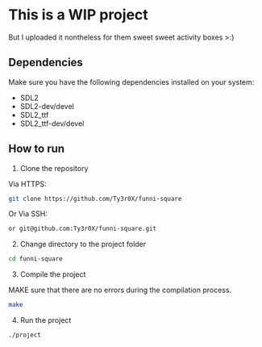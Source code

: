 # This is a WIP project

But I uploaded it nontheless for them sweet sweet activity boxes >:)

## Dependencies

Make sure you have the following dependencies installed on your system:

- SDL2
- SDL2-dev/devel
- SDL2_ttf
- SDL2_ttf-dev/devel

## How to run

1. Clone the repository

Via HTTPS:
```bash
git clone https://github.com/Ty3r0X/funni-square
```

Or Via SSH:
```bash
or git@github.com:Ty3r0X/funni-square.git
```

2. Change directory to the project folder

```bash
cd funni-square
```

3. Compile the project

MAKE sure that there are no errors during the compilation process.

```bash
make
```

4. Run the project

```bash
./project
```
